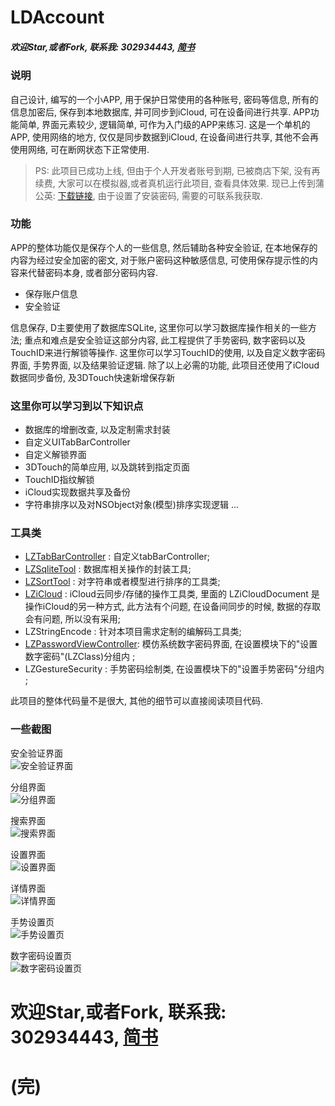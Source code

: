# LDAccount

##### 欢迎Star,或者Fork, 联系我: 302934443, [简书](http://www.jianshu.com/u/2846c3d3a974)

### 说明
自己设计, 编写的一个小APP, 用于保护日常使用的各种账号, 密码等信息, 所有的信息加密后, 保存到本地数据库, 并可同步到iCloud, 可在设备间进行共享.
APP功能简单, 界面元素较少, 逻辑简单, 可作为入门级的APP来练习.
这是一个单机的APP, 使用网络的地方, 仅仅是同步数据到iCloud, 在设备间进行共享, 其他不会再使用网络, 可在断网状态下正常使用.

>PS: 此项目已成功上线, 但由于个人开发者账号到期, 已被商店下架, 没有再续费, 大家可以在模拟器,或者真机运行此项目, 查看具体效果.
现已上传到蒲公英: [下载链接](https://www.pgyer.com/4pqI), 由于设置了安装密码, 需要的可联系我获取.


### 功能
APP的整体功能仅是保存个人的一些信息, 然后辅助各种安全验证, 在本地保存的内容为经过安全加密的密文, 对于账户密码这种敏感信息, 可使用保存提示性的内容来代替密码本身, 或者部分密码内容.
- 保存账户信息
- 安全验证

信息保存, D主要使用了数据库SQLite, 这里你可以学习数据库操作相关的一些方法; 重点和难点是安全验证这部分内容, 此工程提供了手势密码, 数字密码以及TouchID来进行解锁等操作. 这里你可以学习TouchID的使用, 以及自定义数字密码界面, 手势界面, 以及结果验证逻辑. 
除了以上必需的功能, 此项目还使用了iCloud数据同步备份, 及3DTouch快速新增保存新

### 这里你可以学习到以下知识点

- 数据库的增删改查, 以及定制需求封装
- 自定义UITabBarController
- 自定义解锁界面
- 3DTouch的简单应用, 以及跳转到指定页面
- TouchID指纹解锁
- iCloud实现数据共享及备份
- 字符串排序以及对NSObject对象(模型)排序实现逻辑
... 

### 工具类
- [LZTabBarController](https://github.com/LQQZYY/LZTabBarController) : 自定义tabBarController;
- [LZSqliteTool](https://github.com/LQQZYY/LZSqliteTool) : 数据库相关操作的封装工具;
- [LZSortTool](https://github.com/LQQZYY/LZSortTool) : 对字符串或者模型进行排序的工具类; 
- [LZiCloud](https://github.com/LQQZYY/LZiCloudDemo) : iCloud云同步/存储的操作工具类, 里面的 LZiCloudDocument 是操作iCloud的另一种方式, 此方法有个问题, 在设备间同步的时候, 数据的存取会有问题, 所以没有采用;
- LZStringEncode : 针对本项目需求定制的编解码工具类;
- [LZPasswordViewController](https://github.com/LQQZYY/LZPasswordViewController): 模仿系统数字密码界面, 在设置模块下的"设置数字密码"(LZClass)分组内 ;
- LZGestureSecurity : 手势密码绘制类, 在设置模块下的"设置手势密码"分组内 ;

此项目的整体代码量不是很大, 其他的细节可以直接阅读项目代码.

### 一些截图
安全验证界面
<br>
![安全验证界面](http://upload-images.jianshu.io/upload_images/1928848-62ada81ae8ae8b4a.jpeg?imageMogr2/auto-orient/strip%7CimageView2/2/w/1240)

分组界面
<br>
![分组界面](http://upload-images.jianshu.io/upload_images/1928848-67466d3ecefa2ad3.jpeg?imageMogr2/auto-orient/strip%7CimageView2/2/w/1240)

搜索界面
<br>
![搜索界面](http://upload-images.jianshu.io/upload_images/1928848-904ed99d900e56af.jpeg?imageMogr2/auto-orient/strip%7CimageView2/2/w/1240)

设置界面
<br>
![设置界面](http://upload-images.jianshu.io/upload_images/1928848-9b1425bfa3abc531.jpeg?imageMogr2/auto-orient/strip%7CimageView2/2/w/1240)

详情界面
<br>
![详情界面](http://upload-images.jianshu.io/upload_images/1928848-73a53b956d392e63.jpeg?imageMogr2/auto-orient/strip%7CimageView2/2/w/1240)

手势设置页
<br>
![手势设置页](http://upload-images.jianshu.io/upload_images/1928848-5aba7191de899756.jpeg?imageMogr2/auto-orient/strip%7CimageView2/2/w/1240)

数字密码设置页
<br>
![数字密码设置页](http://upload-images.jianshu.io/upload_images/1928848-79b058ba9a3a8f03.jpeg?imageMogr2/auto-orient/strip%7CimageView2/2/w/1240)


# 欢迎Star,或者Fork, 联系我: 302934443, [简书](http://www.jianshu.com/u/2846c3d3a974)
# (完)
